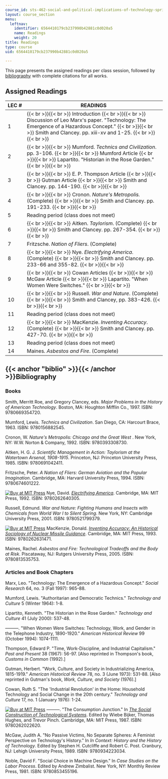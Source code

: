 ```yaml
---
course_id: sts-462-social-and-political-implications-of-technology-spring-2006
layout: course_section
menu:
  leftnav:
    identifier: 6564410179cb237990b42881c0d020a5
    name: Readings
    weight: 20
title: Readings
type: course
uid: 6564410179cb237990b42881c0d020a5

---
```


This page presents the assigned readings per class session, followed by [bibliography](#biblio) with complete citations for all works.

Assigned Readings
-----------------

| LEC # | READINGS |
| --- | --- |
| 1 |  {{< br >}}{{< br >}} Introduction {{< br >}}{{< br >}} Discussion of Leo Marx's paper. "Technology: The Emergence of a Hazardous Concept." {{< br >}}{{< br >}} Smith and Clancey. pp. xiii-xv and 1-25. {{< br >}}{{< br >}}  |
| 2 |  {{< br >}}{{< br >}} Mumford. _Technics and Civilization_. pp. 3-106. {{< br >}}{{< br >}} Mumford Article {{< br >}}{{< br >}} Lapartito. "Historian in the Rose Garden." {{< br >}}{{< br >}}  |
| 3 |  {{< br >}}{{< br >}} E. P. Thompson Article {{< br >}}{{< br >}} Gutman Article {{< br >}}{{< br >}} Smith and Clancey. pp. 144-190. {{< br >}}{{< br >}}  |
| 4 |  {{< br >}}{{< br >}} Cronon. _Nature's Metropolis._ (Complete) {{< br >}}{{< br >}} Smith and Clancey. pp. 191-233. {{< br >}}{{< br >}}  |
| 5 | Reading period (class does not meet) |
| 6 |  {{< br >}}{{< br >}} Aitken. _Taylorism_. (Complete) {{< br >}}{{< br >}} Smith and Clancey. pp. 267-354. {{< br >}}{{< br >}}  |
| 7 | Fritzsche. _Nation of Fliers_. (Complete) |
| 8 |  {{< br >}}{{< br >}} Nye. _Electrifying America_. (Complete) {{< br >}}{{< br >}} Smith and Clancey. pp. 233-66 and 355-82. {{< br >}}{{< br >}}  |
| 9 |  {{< br >}}{{< br >}} Cowan Articles {{< br >}}{{< br >}} McGaw Article {{< br >}}{{< br >}} Lapartito. "When Women Were Switches." {{< br >}}{{< br >}}  |
| 10 |  {{< br >}}{{< br >}} Russell. _War and Nature_. (Complete) {{< br >}}{{< br >}} Smith and Clancey, pp. 383-426. {{< br >}}{{< br >}}  |
| 11 | Reading period (class does not meet) |
| 12 |  {{< br >}}{{< br >}} MacKenzie. _Inventing Accuracy_. (Complete) {{< br >}}{{< br >}} Smith and Clancey. pp. 427-70. {{< br >}}{{< br >}}  |
| 13 | Reading period (class does not meet) |
| 14 | Maines. _Asbestos and Fire_. (Complete) 

{{< anchor "biblio" >}}{{< /anchor >}}Bibliography
--------------------------------------------------

### Books

Smith, Merritt Roe, and Gregory Clancey, eds. _Major Problems in the History of American Technology_. Boston, MA: Houghton Mifflin Co., 1997. ISBN: 9780669354720.

Mumford, Lewis. _Technics and Civilization_. San Diego, CA: Harcourt Brace, 1963. ISBN: 9780156882545.

Cronon, W. _Nature's Metropolis: Chicago and the Great West_ . New York, NY: W.W. Norton & Company, 1992. ISBN: 9780393308730.

Aitken, H. G. J. _Scientific Management in Action: Taylorism at the Watertown Arsenal, 1908-1915_. Princeton, NJ: Princeton University Press, 1985. ISBN: 9780691042411.

Fritzsche, Peter. _A Nation of Fliers: German Aviation and the Popular Imagination_. Cambridge, MA: Harvard University Press, 1994. ISBN: 9780674601222.

[![Buy at MIT Press](/images/mp_logo.gif)](https://mitpress.mit.edu/9780262640305) Nye, David. [_Electrifying America_](https://mitpress.mit.edu/9780262640305). Cambridge, MA: MIT Press, 1992. ISBN: 9780262640305.

Russell, Edmund. _War and Nature: Fighting Humans and Insects with Chemicals from World War I to Silent Spring_. New York, NY: Cambridge University Press, 2001. ISBN: 9780521799379.

[![Buy at MIT Press](/images/mp_logo.gif)](https://mitpress.mit.edu/9780262631471) MacKenzie, Donald. [_Inventing Accuracy: An Historical Sociology of Nuclear Missile Guidance_](https://mitpress.mit.edu/9780262631471). Cambridge, MA: MIT Press, 1993. ISBN: 9780262631471.

Maines, Rachel. _Asbestos and Fire: Technological Tradeoffs and the Body at Risk_. Piscataway, NJ: Rutgers University Press, 2005. ISBN: 9780813535753.

### Articles and Book Chapters

Marx, Leo. "Technology: The Emergence of a Hazardous Concept." _Social Research_ 64, no. 3 (Fall 1997): 965-88.

Mumford, Lewis. "Authoritarian and Democratic Technics." _Technology and Culture_ 5 (Winter 1964): 1-8.

Lipartito, Kenneth. "The Historian in the Rose Garden." _Technology and Culture_ 41 (July 2000): 537-48.

———. "When Women Were Switches: Technology, Work, and Gender in the Telephone Industry, 1890-1920." _American Historical Review_ 99 (October 1994): 1074-1111.

Thompson, Edward P. "Time, Work-Discipline, and Industrial Capitalism." _Past and Present_ 38 (1967): 56-97. \[Also reprinted in Thompson's book, _Customs in Common_ (1992).\]

Gutman, Herbert. "Work, Culture, and Society in Industrializing America, 1815-1919." _American Historical Review_ 78, no. 3 (June 1973): 531-88. \[Also reprinted in Gutman's book, _Work, Culture, and Society_ (1976).\]

Cowan, Ruth S. "The 'Industrial Revolution' in the Home: Household Technology and Social Change in the 20th century." _Technology and Culture_ 17, no. 1 (January 1976): 1-24.

[![Buy at MIT Press](/images/mp_logo.gif)](https://mitpress.mit.edu/9780262022620) ———. "The Consumption Junction." In [_The Social Construction of Technological Systems_](https://mitpress.mit.edu/9780262022620). Edited by Wiebe Bijker, Thomas Hughes, and Trevor Pinch. Cambridge, MA: MIT Press, 1987. ISBN: 9780262022620.

McGaw, Judith A. "No Passive Victims, No Separate Spheres: A Feminist Perspective on Technology's History." In _In Context: History and the History of Technology_. Edited by Stephen H. Cutcliffe and Robert C. Post. Cranbury, NJ: Lehigh University Press, 1989. ISBN: 9780934223034.

Noble, David F. "Social Choice in Machine Design." In _Case Studies on the Labor Process_. Edited by Andrew Zimbalist. New York, NY: Monthly Review Press, 1981. ISBN: 9780853455196.